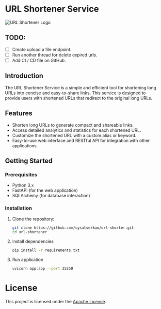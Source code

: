 # URL Shortener Service

![URL Shortener Logo](imgs/url_shorter_logo.png)

## TODO:

* [ ] Create upload a file endpoint.
* [ ] Run another thread for delete expired urls.
* [ ] Add CI / CD file on GitHub.

## Introduction

The URL Shortener Service is a simple and efficient tool for shortening long URLs into concise and easy-to-share links. This service is designed to provide users with shortened URLs that redirect to the original long URLs.

## Features

- Shorten long URLs to generate compact and shareable links.
- Access detailed analytics and statistics for each shortened URL.
- Customize the shortened URL with a custom alias or keyword.
- Easy-to-use web interface and RESTful API for integration with other applications.

## Getting Started

### Prerequisites

- Python 3.x
- FastAPI (for the web application)
- SQLAlchemy (for database interaction)

### Installation

1. Clone the repository:

   ```bash
   git clone https://github.com/uysalserkan/url-shorter.git
   cd url-shortener
    ```

2. Install dependencies

   ```bash
   pip install -r requirements.txt
   ```

3. Run application

   ```bash
   uvicorn app:app --port 25250
   ```

# License

This project is licensed under the [Apache License](LICENSE).